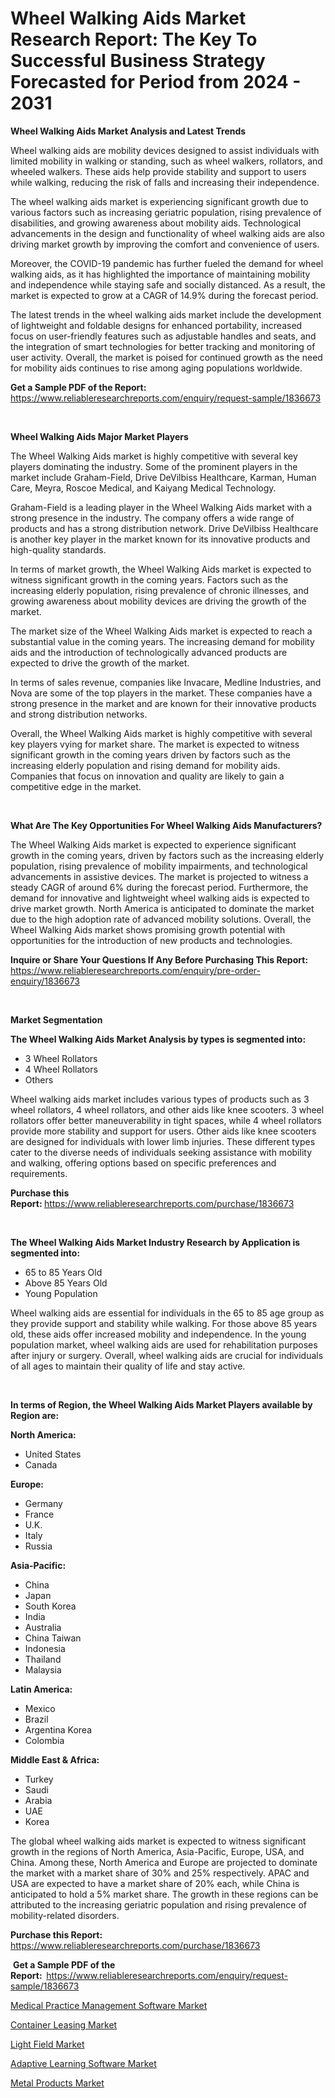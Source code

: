 <p><h1>Wheel Walking Aids Market Research Report: The Key To Successful Business Strategy Forecasted for Period from 2024 - 2031</h1></p><p><strong>Wheel Walking Aids Market Analysis and Latest Trends</strong></p>
<p><p>Wheel walking aids are mobility devices designed to assist individuals with limited mobility in walking or standing, such as wheel walkers, rollators, and wheeled walkers. These aids help provide stability and support to users while walking, reducing the risk of falls and increasing their independence.</p><p>The wheel walking aids market is experiencing significant growth due to various factors such as increasing geriatric population, rising prevalence of disabilities, and growing awareness about mobility aids. Technological advancements in the design and functionality of wheel walking aids are also driving market growth by improving the comfort and convenience of users.</p><p>Moreover, the COVID-19 pandemic has further fueled the demand for wheel walking aids, as it has highlighted the importance of maintaining mobility and independence while staying safe and socially distanced. As a result, the market is expected to grow at a CAGR of 14.9% during the forecast period.</p><p>The latest trends in the wheel walking aids market include the development of lightweight and foldable designs for enhanced portability, increased focus on user-friendly features such as adjustable handles and seats, and the integration of smart technologies for better tracking and monitoring of user activity. Overall, the market is poised for continued growth as the need for mobility aids continues to rise among aging populations worldwide.</p></p>
<p><strong>Get a Sample PDF of the Report:&nbsp;</strong> <a href="https://www.reliableresearchreports.com/enquiry/request-sample/1836673">https://www.reliableresearchreports.com/enquiry/request-sample/1836673</a></p>
<p>&nbsp;</p>
<p><strong>Wheel Walking Aids Major Market Players</strong></p>
<p><p>The Wheel Walking Aids market is highly competitive with several key players dominating the industry. Some of the prominent players in the market include Graham-Field, Drive DeVilbiss Healthcare, Karman, Human Care, Meyra, Roscoe Medical, and Kaiyang Medical Technology.</p><p>Graham-Field is a leading player in the Wheel Walking Aids market with a strong presence in the industry. The company offers a wide range of products and has a strong distribution network. Drive DeVilbiss Healthcare is another key player in the market known for its innovative products and high-quality standards.</p><p>In terms of market growth, the Wheel Walking Aids market is expected to witness significant growth in the coming years. Factors such as the increasing elderly population, rising prevalence of chronic illnesses, and growing awareness about mobility devices are driving the growth of the market.</p><p>The market size of the Wheel Walking Aids market is expected to reach a substantial value in the coming years. The increasing demand for mobility aids and the introduction of technologically advanced products are expected to drive the growth of the market.</p><p>In terms of sales revenue, companies like Invacare, Medline Industries, and Nova are some of the top players in the market. These companies have a strong presence in the market and are known for their innovative products and strong distribution networks.</p><p>Overall, the Wheel Walking Aids market is highly competitive with several key players vying for market share. The market is expected to witness significant growth in the coming years driven by factors such as the increasing elderly population and rising demand for mobility aids. Companies that focus on innovation and quality are likely to gain a competitive edge in the market.</p></p>
<p>&nbsp;</p>
<p><strong>What Are The Key Opportunities For Wheel Walking Aids Manufacturers?</strong></p>
<p><p>The Wheel Walking Aids market is expected to experience significant growth in the coming years, driven by factors such as the increasing elderly population, rising prevalence of mobility impairments, and technological advancements in assistive devices. The market is projected to witness a steady CAGR of around 6% during the forecast period. Furthermore, the demand for innovative and lightweight wheel walking aids is expected to drive market growth. North America is anticipated to dominate the market due to the high adoption rate of advanced mobility solutions. Overall, the Wheel Walking Aids market shows promising growth potential with opportunities for the introduction of new products and technologies.</p></p>
<p><strong>Inquire or Share Your Questions If Any Before Purchasing This Report:</strong> <a href="https://www.reliableresearchreports.com/enquiry/pre-order-enquiry/1836673">https://www.reliableresearchreports.com/enquiry/pre-order-enquiry/1836673</a></p>
<p>&nbsp;</p>
<p><strong>Market Segmentation</strong></p>
<p><strong>The Wheel Walking Aids Market Analysis by types is segmented into:</strong></p>
<p><ul><li>3 Wheel Rollators</li><li>4 Wheel Rollators</li><li>Others</li></ul></p>
<p><p>Wheel walking aids market includes various types of products such as 3 wheel rollators, 4 wheel rollators, and other aids like knee scooters. 3 wheel rollators offer better maneuverability in tight spaces, while 4 wheel rollators provide more stability and support for users. Other aids like knee scooters are designed for individuals with lower limb injuries. These different types cater to the diverse needs of individuals seeking assistance with mobility and walking, offering options based on specific preferences and requirements.</p></p>
<p><strong>Purchase this Report:&nbsp;</strong><a href="https://www.reliableresearchreports.com/purchase/1836673">https://www.reliableresearchreports.com/purchase/1836673</a></p>
<p>&nbsp;</p>
<p><strong>The Wheel Walking Aids Market Industry Research by Application is segmented into:</strong></p>
<p><ul><li>65 to 85 Years Old</li><li>Above 85 Years Old</li><li>Young Population</li></ul></p>
<p><p>Wheel walking aids are essential for individuals in the 65 to 85 age group as they provide support and stability while walking. For those above 85 years old, these aids offer increased mobility and independence. In the young population market, wheel walking aids are used for rehabilitation purposes after injury or surgery. Overall, wheel walking aids are crucial for individuals of all ages to maintain their quality of life and stay active.</p></p>
<p>&nbsp;</p>
<p><strong>In terms of Region, the Wheel Walking Aids Market Players available by Region are:</strong></p>
<p>
    <p> <strong> North America: </strong>
        <ul>
            <li>United States</li>
            <li>Canada</li>
        </ul>
        </p> 
    <p> <strong> Europe: </strong>
        <ul>
            <li>Germany</li>
            <li>France</li>
            <li>U.K.</li>
            <li>Italy</li>
            <li>Russia</li>
        </ul>
        </p> 
    <p> <strong> Asia-Pacific: </strong>
        <ul>
            <li>China</li>
            <li>Japan</li>
            <li>South Korea</li>
            <li>India</li>
            <li>Australia</li>
            <li>China Taiwan</li>
            <li>Indonesia</li>
            <li>Thailand</li>
            <li>Malaysia</li>
        </ul>
        </p> 
    <p> <strong> Latin America: </strong>
        <ul>
            <li>Mexico</li>
            <li>Brazil</li>
            <li>Argentina Korea</li>
            <li>Colombia</li>
        </ul>
        </p> 
    <p> <strong> Middle East & Africa: </strong>
        <ul>
            <li>Turkey</li>
            <li>Saudi</li>
            <li>Arabia</li>
            <li>UAE</li>
            <li>Korea</li>
        </ul>
    </p>
    </p>
<p><p>The global wheel walking aids market is expected to witness significant growth in the regions of North America, Asia-Pacific, Europe, USA, and China. Among these, North America and Europe are projected to dominate the market with a market share of 30% and 25% respectively. APAC and USA are expected to have a market share of 20% each, while China is anticipated to hold a 5% market share. The growth in these regions can be attributed to the increasing geriatric population and rising prevalence of mobility-related disorders.</p></p>
<p><strong>Purchase this Report: </strong><a href="https://www.reliableresearchreports.com/purchase/1836673">https://www.reliableresearchreports.com/purchase/1836673</a></p>
<p>&nbsp;<strong>Get a Sample PDF of the Report:&nbsp;&nbsp;</strong><a href="https://www.reliableresearchreports.com/enquiry/request-sample/1836673">https://www.reliableresearchreports.com/enquiry/request-sample/1836673</a></p>
<p><strong></strong></p>
<p><p><a href="https://medium.com/@pauladams6h/medical-practice-management-software-market-share-evolution-and-market-growth-trends-2024-2031-96b4102fd5e0">Medical Practice Management Software Market</a></p><p><a href="https://medium.com/@olenwuckert56/container-leasing-market-outlook-industry-overview-and-forecast-2024-to-2031-a40f6fbe62ef">Container Leasing Market</a></p><p><a href="https://medium.com/@tommiesmith8654/light-field-market-report-reveals-the-latest-trends-and-growth-opportunities-of-this-market-c6c5628cae9b">Light Field Market</a></p><p><a href="https://medium.com/@olenwuckert56/adaptive-learning-software-market-outlook-industry-overview-and-forecast-2024-to-2031-9188403fe836">Adaptive Learning Software Market</a></p><p><a href="https://medium.com/@tommiesmith8654/metal-products-market-competitive-analysis-market-trends-and-forecast-to-2031-cd6758fc76d0">Metal Products Market</a></p></p>